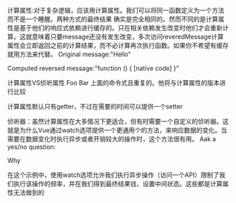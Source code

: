 计算属性:对于复杂逻辑，应该用计算属性。我们可以将同一函数定义为一个方法而不是一个睡醒。两种方式的最终结果 确实是完全相同的。然而不同的是计算属性是基于他们的响应式依赖进行缓存的。只在相关依赖发生改变时他们才会重新计算。这就意味着只要message还没有发生改变，多次访问reveredMessage计算属性会立即返回之前的计算结果，而不必计算再次执行函数。如果你不希望有缓存就用方法来代替。
Original message:"Hello"

Computed reversed message:"function () { [native code] }"


计算属性VS侦听属性
Foo Bar
上面的命令式且重复的。他将与计算属性的版本进行比较

计算属性默认只有getter，不过在需要的时间可以提供一个setter

侦听器：虽然计算属性在大多情况下更适合，但有时需要一个自定义的侦听器。这就是为什么Vue通过watch选项提供一个更通用个的方法，来响应数据的变化。当需要在数据变化时执行异步或者开销较大的操作时，这个方法很有用。
Aak a yes/no question: 

Why

在这个示例中，使用watch选项允许我们执行异步操作（访问一个API）限制了我们执行该操作的频率，并在我们得到最终结果钱，设置中间状态。这些都是计算属性无法做到的